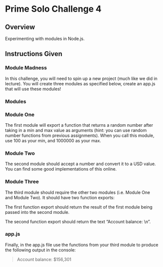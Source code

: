 # Prime Solo Challenge 4
## Overview
Experimenting with modules in Node.js.
## Instructions Given
### Module Madness
In this challenge, you will need to spin up a new project (much like we did in lecture). You will create three modules as specified below, create an app.js that will use these modules!

### Modules
### Module One
The first module will export a function that returns a random number after taking in a min and max value as arguments (hint: you can use random number functions from previous assignments). When you call this module, use 100 as your min, and 1000000 as your max.

### Module Two
The second module should accept a number and convert it to a USD value. You can find some good implementations of this online.

### Module Three
The third module should require the other two modules (i.e. Module One and Module Two). It should have two function exports:

The first function export should return the result of the first module being passed into the second module.

The second function export should return the text “Account balance: \n”.

### app.js
Finally, in the app.js file use the functions from your third module to produce the following output in the console:

> Account balance:
> $156,301
